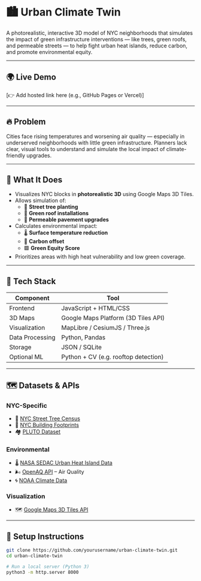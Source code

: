 # 🏙️ Urban Climate Twin

A photorealistic, interactive 3D model of NYC neighborhoods that simulates the impact of green infrastructure interventions — like trees, green roofs, and permeable streets — to help fight urban heat islands, reduce carbon, and promote environmental equity.

---

## 🌍 Live Demo

[👉 Add hosted link here (e.g., GitHub Pages or Vercel)]

---

## 🔥 Problem

Cities face rising temperatures and worsening air quality — especially in underserved neighborhoods with little green infrastructure. Planners lack clear, visual tools to understand and simulate the local impact of climate-friendly upgrades.

---

## 🎯 What It Does

- Visualizes NYC blocks in **photorealistic 3D** using Google Maps 3D Tiles.
- Allows simulation of:
  - 🌳 **Street tree planting**
  - 🌱 **Green roof installations**
  - 🧱 **Permeable pavement upgrades**
- Calculates environmental impact:
  - 🌡️ **Surface temperature reduction**
  - 🌿 **Carbon offset**
  - 🟩 **Green Equity Score**
- Prioritizes areas with high heat vulnerability and low green coverage.

---

## 🧰 Tech Stack

| Component        | Tool                        |
|------------------|-----------------------------|
| Frontend         | JavaScript + HTML/CSS       |
| 3D Maps          | Google Maps Platform (3D Tiles API) |
| Visualization    | MapLibre / CesiumJS / Three.js |
| Data Processing  | Python, Pandas              |
| Storage          | JSON / SQLite               |
| Optional ML      | Python + CV (e.g. rooftop detection) |

---

## 🗺️ Datasets & APIs

### NYC-Specific
- 🌳 [NYC Street Tree Census](https://data.cityofnewyork.us/Environment/2015-Street-Tree-Census-Tree-Data/uvpi-gqnh)
- 🏢 [NYC Building Footprints](https://data.cityofnewyork.us/Housing-Development/Building-Footprints/nqwf-w8eh)
- 🏘️ [PLUTO Dataset](https://www.nyc.gov/site/planning/data-maps/open-data/dwn-pluto-mappluto.page)

### Environmental
- 🌡️ [NASA SEDAC Urban Heat Island Data](https://sedac.ciesin.columbia.edu/data/set/ulis-global-urban-heat-island)
- 🌬️ [OpenAQ API](https://docs.openaq.org/) – Air Quality
- 🌀 [NOAA Climate Data](https://www.ncei.noaa.gov/cdo-web/)

### Visualization
- 🗺️ [Google Maps 3D Tiles API](https://developers.google.com/maps/documentation/3d-tiles/overview)

---

## 🧪 Setup Instructions

```bash
git clone https://github.com/yourusername/urban-climate-twin.git
cd urban-climate-twin

# Run a local server (Python 3)
python3 -m http.server 8000
